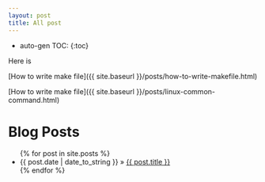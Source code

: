 ```yaml
---
layout: post
title: All post
---
```


* auto-gen TOC:
{:toc}

Here is 

[How to write make file]({{ site.baseurl }}/posts/how-to-write-makefile.html)

[How to write make file]({{ site.baseurl }}/posts/linux-common-command.html)


<div id="home">
  <h1>Blog Posts</h1>
  <ul class="posts">
    {% for post in site.posts %}
      <li><span>{{ post.date | date_to_string }}</span> &raquo; <a href="{{ post.url }}">{{ post.title }}</a></li>
    {% endfor %}
  </ul>
</div>
  
